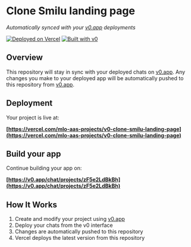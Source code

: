 # Clone Smilu landing page

*Automatically synced with your [v0.app](https://v0.app) deployments*

[![Deployed on Vercel](https://img.shields.io/badge/Deployed%20on-Vercel-black?style=for-the-badge&logo=vercel)](https://vercel.com/mlo-aas-projects/v0-clone-smilu-landing-page)
[![Built with v0](https://img.shields.io/badge/Built%20with-v0.app-black?style=for-the-badge)](https://v0.app/chat/projects/zF5e2LdBkBh)

## Overview

This repository will stay in sync with your deployed chats on [v0.app](https://v0.app).
Any changes you make to your deployed app will be automatically pushed to this repository from [v0.app](https://v0.app).

## Deployment

Your project is live at:

**[https://vercel.com/mlo-aas-projects/v0-clone-smilu-landing-page](https://vercel.com/mlo-aas-projects/v0-clone-smilu-landing-page)**

## Build your app

Continue building your app on:

**[https://v0.app/chat/projects/zF5e2LdBkBh](https://v0.app/chat/projects/zF5e2LdBkBh)**

## How It Works

1. Create and modify your project using [v0.app](https://v0.app)
2. Deploy your chats from the v0 interface
3. Changes are automatically pushed to this repository
4. Vercel deploys the latest version from this repository